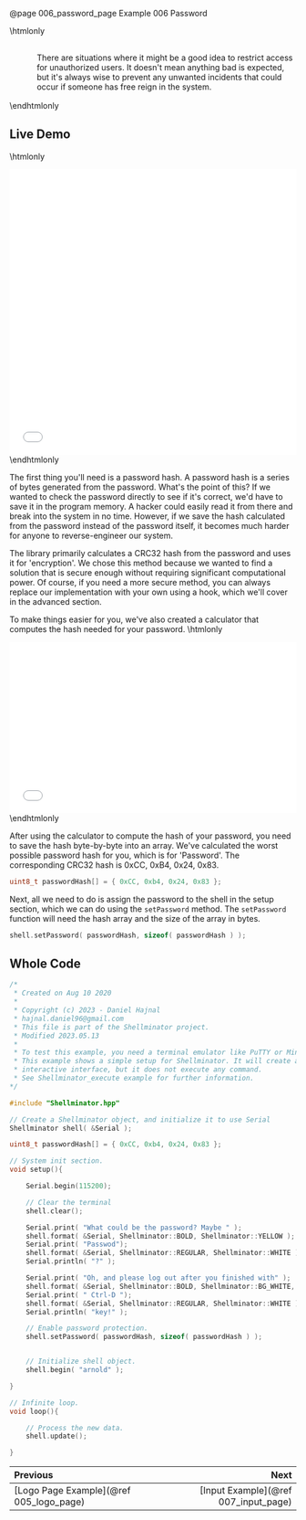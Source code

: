 @page 006_password_page Example 006 Password

\htmlonly
<div style="display:flex; align-items: center;">
    <div style="width:100px; height:100px; margin-right: 20px;">
        <lottie-player src="Lock.json" background="transparent" speed="1" style="width: 100%; height: 100%;" direction="1" playMode="normal" loop autoplay></lottie-player>
    </div>
    <div>
        <p>There are situations where it might be a good idea to restrict access for unauthorized users. It doesn't mean anything bad is expected, but it's always wise to prevent any unwanted incidents that could occur if someone has free reign in the system.
        </p>
    </div>
</div>
\endhtmlonly

## Live Demo

\htmlonly
<iframe id="demoFrame" src="webExamples/006_password.html" style="height:500px;width:100%;border:none;display:block;"></iframe>
\endhtmlonly

The first thing you'll need is a password hash. A password hash is a series of bytes generated from the password. What's the point of this? If we wanted to check the password directly to see if it's correct, we'd have to save it in the program memory. A hacker could easily read it from there and break into the system in no time. However, if we save the hash calculated from the password instead of the password itself, it becomes much harder for anyone to reverse-engineer our system.

The library primarily calculates a CRC32 hash from the password and uses it for 'encryption'. We chose this method because we wanted to find a solution that is secure enough without requiring significant computational power. Of course, if you need a more secure method, you can always replace our implementation with your own using a hook, which we'll cover in the advanced section.

To make things easier for you, we've also created a calculator that computes the hash needed for your password.
\htmlonly
<iframe id="pwHashGenerator" src="pw_hash_generator.html" style="height:300px;width:100%;border:none;display:block;"></iframe>
\endhtmlonly

After using the calculator to compute the hash of your password, you need to save the hash byte-by-byte into an array. We've calculated the worst possible password hash for you, which is for 'Password'. The corresponding CRC32 hash is 0xCC, 0xB4, 0x24, 0x83.

```cpp
uint8_t passwordHash[] = { 0xCC, 0xb4, 0x24, 0x83 };
```

Next, all we need to do is assign the password to the shell in the setup section, which we can do using the `setPassword` method. The `setPassword` function will need the hash array and the size of the array in bytes.

```cpp
shell.setPassword( passwordHash, sizeof( passwordHash ) );
```

## Whole Code

```cpp
/*
 * Created on Aug 10 2020
 *
 * Copyright (c) 2023 - Daniel Hajnal
 * hajnal.daniel96@gmail.com
 * This file is part of the Shellminator project.
 * Modified 2023.05.13
 *
 * To test this example, you need a terminal emulator like PuTTY or Minicom.
 * This example shows a simple setup for Shellminator. It will create an
 * interactive interface, but it does not execute any command.
 * See Shellminator_execute example for further information.
*/

#include "Shellminator.hpp"

// Create a Shellminator object, and initialize it to use Serial
Shellminator shell( &Serial );

uint8_t passwordHash[] = { 0xCC, 0xb4, 0x24, 0x83 };

// System init section.
void setup(){

    Serial.begin(115200);

    // Clear the terminal
    shell.clear();

    Serial.print( "What could be the password? Maybe " );
    shell.format( &Serial, Shellminator::BOLD, Shellminator::YELLOW );
    Serial.print( "Passwod");
    shell.format( &Serial, Shellminator::REGULAR, Shellminator::WHITE );
    Serial.println( "?" );

    Serial.print( "Oh, and please log out after you finished with" );
    shell.format( &Serial, Shellminator::BOLD, Shellminator::BG_WHITE, Shellminator::BLACK );
    Serial.print( " Ctrl-D ");
    shell.format( &Serial, Shellminator::REGULAR, Shellminator::WHITE );
    Serial.println( "key!" );

    // Enable password protection.
    shell.setPassword( passwordHash, sizeof( passwordHash ) );


    // Initialize shell object.
    shell.begin( "arnold" );

}

// Infinite loop.
void loop(){

    // Process the new data.
    shell.update();

}
```

<div class="section_buttons">
 
| Previous          |                         Next |
|:------------------|-----------------------------:|
|[Logo Page Example](@ref 005_logo_page) | [Input Example](@ref 007_input_page) |
 
</div>